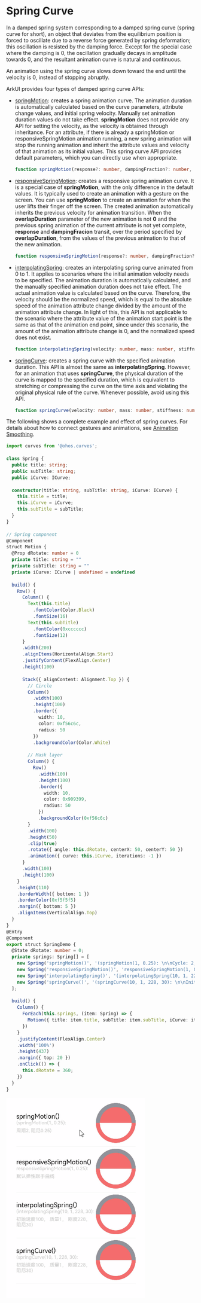 # Spring Curve


In a damped spring system corresponding to a damped spring curve (spring curve for short), an object that deviates from the equilibrium position is forced to oscillate due to a reverse force generated by spring deformation; this oscillation is resisted by the damping force. Except for the special case where the damping is 0, the oscillation gradually decays in amplitude towards 0, and the resultant animation curve is natural and continuous.


An animation using the spring curve slows down toward the end until the velocity is 0, instead of stopping abruptly.


ArkUI provides four types of damped spring curve APIs:


- [springMotion](../reference/apis/js-apis-curve.md#curvesspringmotion9): creates a spring animation curve. The animation duration is automatically calculated based on the curve parameters, attribute change values, and initial spring velocity. Manually set animation duration values do not take effect.
    **springMotion** does not provide any API for setting the velocity, as the velocity is obtained through inheritance. For an attribute, if there is already a springMotion or responsiveSpringMotion animation running, a new spring animation will stop the running animation and inherit the attribute values and velocity of that animation as its initial values. This spring curve API provides default parameters, which you can directly use when appropriate.

  ```ts
  function springMotion(response?: number, dampingFraction?: number, overlapDuration?: number): ICurve;
  ```


- [responsiveSpringMotion](../reference/apis/js-apis-curve.md#curvesresponsivespringmotion9): creates a responsive spring animation curve. It is a special case of **springMotion**, with the only difference in the default values. It is typically used to create an animation with a gesture on the screen. You can use **springMotion** to create an animation for when the user lifts their finger off the screen. The created animation automatically inherits the previous velocity for animation transition.
  When the **overlapDuration** parameter of the new animation is not **0** and the previous spring animation of the current attribute is not yet complete, **response** and **dampingFracion** transit, over the period specified by **overlapDuration**, from the values of the previous animation to that of the new animation.


  ```ts
  function responsiveSpringMotion(response?: number, dampingFraction?: number, overlapDuration?: number): ICurve;
  ```


- [interpolatingSpring](../reference/apis/js-apis-curve.md#curvesinterpolatingspring10): creates an interpolating spring curve animated from 0 to 1. It applies to scenarios where the initial animation velocity needs to be specified. The animation duration is automatically calculated, and the manually specified animation duration does not take effect.
  The actual animation value is calculated based on the curve. Therefore, the velocity should be the normalized speed, which is equal to the absolute speed of the animation attribute change divided by the amount of the animation attribute change. In light of this, this API is not applicable to the scenario where the attribute value of the animation start point is the same as that of the animation end point, since under this scenario, the amount of the animation attribute change is 0, and the normalized speed does not exist.


  ```ts
  function interpolatingSpring(velocity: number, mass: number, stiffness: number, damping: number): ICurve;
  ```


- [springCurve](../reference/apis/js-apis-curve.md#curvesspringcurve9): creates a spring curve with the specified animation duration. This API is almost the same as **interpolatingSpring**. However, for an animation that uses **springCurve**, the physical duration of the curve is mapped to the specified duration, which is equivalent to stretching or compressing the curve on the time axis and violating the original physical rule of the curve. Whenever possible, avoid using this API.

  ```ts
  function springCurve(velocity: number, mass: number, stiffness: number, damping: number): ICurve;
  ```


The following shows a complete example and effect of spring curves. For details about how to connect gestures and animations, see [Animation Smoothing](arkts-animation-smoothing.md).


 



```ts
import curves from '@ohos.curves';

class Spring {
  public title: string;
  public subTitle: string;
  public iCurve: ICurve;

  constructor(title: string, subTitle: string, iCurve: ICurve) {
    this.title = title;
    this.iCurve = iCurve;
    this.subTitle = subTitle;
  }
}

// Spring component
@Component
struct Motion {
  @Prop dRotate: number = 0
  private title: string = ""
  private subTitle: string = ""
  private iCurve: ICurve | undefined = undefined

  build() {
    Row() {
      Column() {
        Text(this.title)
          .fontColor(Color.Black)
          .fontSize(16)
        Text(this.subTitle)
          .fontColor(0xcccccc)
          .fontSize(12)
      }
      .width(200)
      .alignItems(HorizontalAlign.Start)
      .justifyContent(FlexAlign.Center)
      .height(100)

      Stack({ alignContent: Alignment.Top }) {
        // Circle
        Column()
          .width(100)
          .height(100)
          .border({
            width: 10,
            color: 0xf56c6c,
            radius: 50
          })
          .backgroundColor(Color.White)

        // Mask layer
        Column() {
          Row()
            .width(100)
            .height(100)
            .border({
              width: 10,
              color: 0x909399,
              radius: 50
            })
            .backgroundColor(0xf56c6c)
        }
        .width(100)
        .height(50)
        .clip(true)
        .rotate({ angle: this.dRotate, centerX: 50, centerY: 50 })
        .animation({ curve: this.iCurve, iterations: -1 })
      }
      .width(100)
      .height(100)
    }
    .height(110)
    .borderWidth({ bottom: 1 })
    .borderColor(0xf5f5f5)
    .margin({ bottom: 5 })
    .alignItems(VerticalAlign.Top)
  }
}
@Entry
@Component
export struct SpringDemo {
  @State dRotate: number = 0;
  private springs: Spring[] = [
    new Spring('springMotion()', '(springMotion(1, 0.25): \n\nCycle: 2; damping: 0.25)', {interpolate: curves.springMotion(1, 0.25).interpolate}),
    new Spring('responsiveSpringMotion()', 'responsiveSpringMotion(1, 0.25): \n\nDefault responsive spring curve', {interpolate: curves.responsiveSpringMotion(1, 0.25).interpolate}),
    new Spring('interpolatingSpring()', '(interpolatingSpring(10, 1, 228, 30): \n\nInitial velocity: 100; quality: 1; stiffness: 228; damping: 30)', {interpolate: curves.interpolatingSpring(10, 1, 228, 30).interpolate}),
    new Spring('springCurve()', '(springCurve(10, 1, 228, 30): \n\nInitial velocity: 100; quality: 1; stiffness: 228; damping: 30)', {interpolate: curves.springCurve(10, 1, 228, 30).interpolate})
  ];

  build() {
    Column() {
      ForEach(this.springs, (item: Spring) => {
        Motion({ title: item.title, subTitle: item.subTitle, iCurve: item.iCurve, dRotate: this.dRotate })
      })
    }
    .justifyContent(FlexAlign.Center)
    .width('100%')
    .height(437)
    .margin({ top: 20 })
    .onClick(() => {
      this.dRotate = 360;
    })
  }
}
```



![en-us_image_0000001649089041](figures/en-us_image_0000001649089041.gif)
